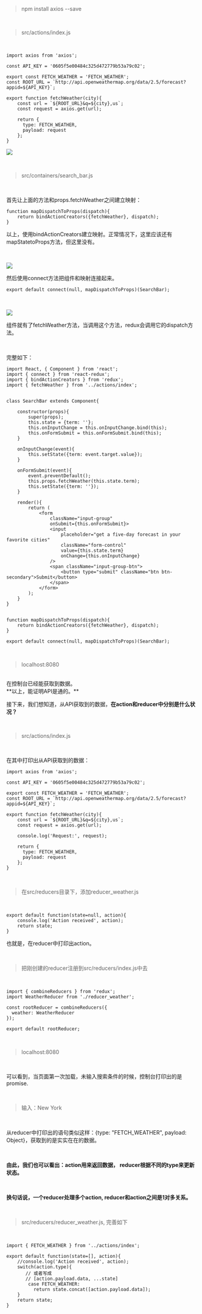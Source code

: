 > npm install axios --save

<br>

> src/actions/index.js

<br>


	import axios from 'axios';
	
	const API_KEY = '0605f5e00484c325d472779b53a79c02';
	
	export const FETCH_WEATHER = 'FETCH_WEATHER';
	const ROOT_URL = `http://api.openweathermap.org/data/2.5/forecast?appid=${API_KEY}`;
	
	export function fetchWeather(city){
	    const url = `${ROOT_URL}&q=${city},us`;
	    const request = axios.get(url);
	    
	    return {
	      type: FETCH_WEATHER,
	      payload: request
	    };
	}

![](02.png)

<br>

> src/containers/search_bar.js

<br>

首先让上面的方法和props.fetchWeather之间建立映射：


	function mapDispatchToProps(dispatch){
	    return bindActionCreators({fetchWeather}, dispatch);
	}
以上，使用bindActionCreators建立映射。正常情况下，这里应该还有mapStatetoProps方法，但这里没有。

<br>

![](03.png)

然后使用connect方法把组件和映射连接起来。

	export default connect(null, mapDispatchToProps)(SearchBar);

<br>

![](04.png)

组件就有了fetchWeather方法，当调用这个方法，redux会调用它的dispatch方法。

<br>

完整如下：

	import React, { Component } from 'react';
	import { connect } from 'react-redux';
	import { bindActionCreators } from 'redux';
	import { fetchWeather } from '../actions/index';
	
	
	class SearchBar extends Component{
	    
	    constructor(props){
	        super(props);
	        this.state = {term: ''};
	        this.onInputChange = this.onInputChange.bind(this);
	        this.onFormSubmit = this.onFormSubmit.bind(this);
	    }
	    
	    onInputChange(event){
	        this.setState({term: event.target.value});
	    }
	    
	    onFormSubmit(event){
	        event.preventDefault();
	        this.props.fetchWeather(this.state.term);
	        this.setState({term: ''});
	    }
	    
	    render(){
	        return (
	            <form
	                className="input-group"
	                onSubmit={this.onFormSubmit}>
	                <input 
	                    placeholder="get a five-day forecast in your favorite cities"
	                    className="form-control"
	                    value={this.state.term}
	                    onChange={this.onInputChange}
	                />
	                <span className="input-group-btn">
	                    <button type="submit" className="btn btn-secondary">Submit</button>
	                </span>
	            </form>
	        );
	    }
	}
	
	
	function mapDispatchToProps(dispatch){
	    return bindActionCreators({fetchWeather}, dispatch);
	}
	
	export default connect(null, mapDispatchToProps)(SearchBar);

<br>

> localhost:8080

<br>
在控制台已经能获取到数据。

<br>
**以上，能证明API是通的。**

<br>

接下来，我们想知道，从API获取到的数据，**在action和reducer中分别是什么状况？**

<br>

> src/actions/index.js

<br>

在其中打印出从API获取到的数据：

	
	import axios from 'axios';
	
	const API_KEY = '0605f5e00484c325d472779b53a79c02';
	
	export const FETCH_WEATHER = 'FETCH_WEATHER';
	const ROOT_URL = `http://api.openweathermap.org/data/2.5/forecast?appid=${API_KEY}`;
	
	export function fetchWeather(city){
	    const url = `${ROOT_URL}&q=${city},us`;
	    const request = axios.get(url);
	    
	    console.log('Request:', request);
	    
	    return {
	      type: FETCH_WEATHER,
	      payload: request
	    };
	}

<br>

> 在src/reducers目录下，添加reducer_weather.js

<br>

	export default function(state=null, action){
	    console.log('Action received', action);
	    return state;
	}
也就是，在reducer中打印出action。

<br>

> 把刚创建的reducer注册到src/reducers/index.js中去

<br>

	import { combineReducers } from 'redux';
	import WeatherReducer from './reducer_weather';
	
	const rootReducer = combineReducers({
	  weather: WeatherReducer
	});
	
	export default rootReducer;

<br>

> localhost:8080

<br>

可以看到，当页面第一次加载，未输入搜索条件的时候，控制台打印出的是promise.

<br>

> 输入：New York

<br>

从reducer中打印出的语句类似这样：{type: "FETCH_WEATHER", payload: Object}，获取到的是实实在在的数据。

<br>

**由此，我们也可以看出：action用来返回数据， reducer根据不同的type来更新状态。**

<br>

**换句话说，一个reducer处理多个action, reducer和action之间是1对多关系。**

<br>


> src/reducers/reducer_weather.js, 完善如下

<br>

    import { FETCH_WEATHER } from '../actions/index';

    export default function(state=[], action){
        //console.log('Action received', action);
        switch(action.type){
           // 或者写成
           // [action.payload.data, ...state]
            case FETCH_WEATHER:
              return state.concat([action.payload.data]);
        }
        return state;
    }

<br>



















